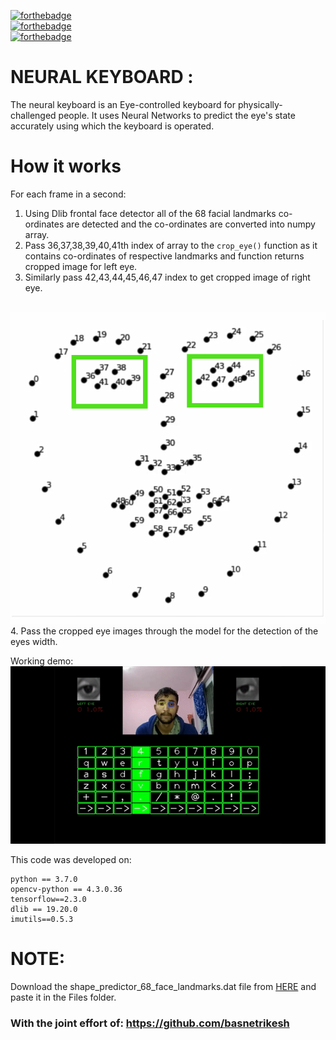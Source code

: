 [![forthebadge](https://forthebadge.com/images/badges/check-it-out.svg)](https://forthebadge.com)<br>
[![forthebadge](https://forthebadge.com/images/badges/built-with-love.svg)](https://forthebadge.com)<br>
[![forthebadge](https://forthebadge.com/images/badges/made-with-python.svg)](https://forthebadge.com)

# NEURAL KEYBOARD : 

The neural keyboard is an Eye-controlled keyboard for physically-challenged people. 
It uses Neural Networks to predict the eye's state accurately using which the keyboard is operated.


# How it works
For each frame in a second:
1. Using Dlib frontal face detector all of the 68 facial landmarks co-ordinates are detected and the co-ordinates are converted into numpy array.
2. Pass 36,37,38,39,40,41th index of array to the ```crop_eye()```
function as it contains co-ordinates of respective landmarks and function returns cropped image for left eye.
3. Similarly pass 42,43,44,45,46,47 index to get cropped image of right eye.
<br>
<img src="FILES\crop.png">
4. Pass the cropped eye images through the model for the detection of the eyes width.<br>

Working demo: 
![](FILES\ezgif.com-gif-maker.gif)

This code was developed on: 
```
python == 3.7.0
opencv-python == 4.3.0.36
tensorflow==2.3.0
dlib == 19.20.0
imutils==0.5.3
```

# NOTE:
 Download the shape_predictor_68_face_landmarks.dat file from [HERE](https://drive.google.com/drive/folders/1sBn-qxZW-cJC8epR0z63Kz3uwnS8SjZF?usp=sharing) and paste it in the Files folder. 

### With the joint effort of: https://github.com/basnetrikesh

<!-- ![visitors](https://visitor-badge.glitch.me/badge?page_id=page.https://github.com/R4j4n/Neural-Keyboard) -->